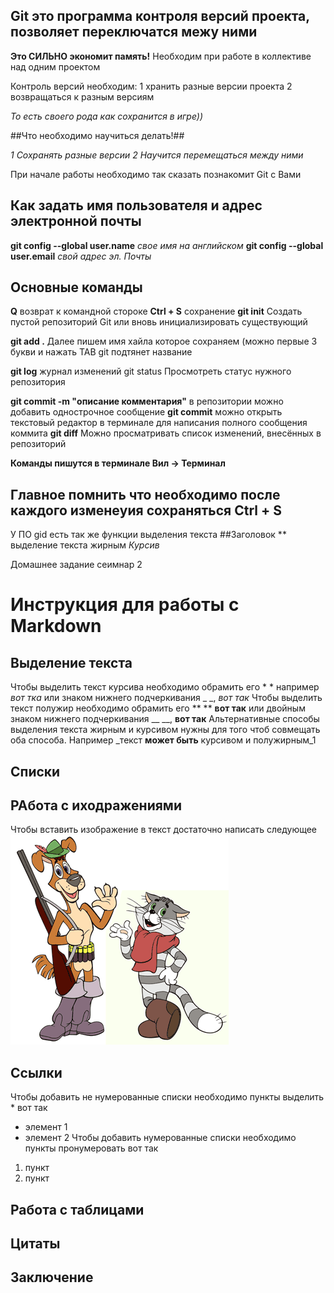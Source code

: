 ## Git это программа контроля версий проекта, позволяет переключатся межу ними

**Это СИЛЬНО экономит память!**
Необходим при работе в коллективе над одним проектом

Контроль версий необходим:
    1 хранить разные версии проекта
    2 возвращаться к разным версиям

*То есть своего рода как сохранится в игре))*


##Что необходимо научиться делать!##

*1 Сохранять разные версии*
*2 Научится перемещаться между ними*


При начале работы необходимо так сказать познакомит Git с Вами

## Как задать имя пользователя и адрес электронной почты

**git config --global user.name** *свое имя на английском*
**git config --global user.email** *свой адрес эл. Почты*

## Основные команды 

**Q** возврат к командной стороке
**Ctrl + S** сохранение
**git init** Создать пустой репозиторий Git или вновь инициализировать существующий

**git add .** Далее пишем имя хайла которое сохраняем (можно первые 3 букви и нажать TAB git подтянет название

**git log** журнал изменений
git status Просмотреть статус нужного репозитория

**git commit -m "описание комментария"** в репозитории можно добавить однострочное сообщение
**git commit** можно открыть текстовый редактор в терминале для написания полного сообщения коммита
**git diff** Можно просматривать список изменений, внесённых в репозиторий

**Команды пишутся в терминале Вил -> Терминал**

## Главное помнить что необходимо после каждого изменеyия сохраняться Ctrl + S

У ПО gid есть так же функции выделения текста
##Заголовок
** выделение текста жирным
*Курсив*

Домашнее задание сеимнар 2

# Инструкция для работы с Markdown
## Выделение текста
Чтобы выделить текст курсива необходимо обрамить его * * например *вот тка* или знаком нижнего подчеркивания _ _, _вот так_
Чтобы выделить текст полужир необходимо обрамить его ** ** **вот так** или двойным знаком нижнего подчеркивания __ __, __вот так__
Альтернативные способы выделения текста жирным и курсивом нужны для того чтоб совмещать оба способа. Например _текст **может быть** курсивом и полужирным_1



## Списки
## РАбота с иходражениями
Чтобы вставить изображение в текст достаточно написать следующее ![HELLO HELLO MF](img_54477363_95512.png)
## Ссылки
Чтобы добавить не нумерованные списки необходимо пункты выделить * вот так
* элемент 1
* элемент 2
Чтобы добавить нумерованные списки необходимо пункты пронумеровать вот так
1. пункт
2. пункт
## Работа с таблицами
## Цитаты
## Заключение



